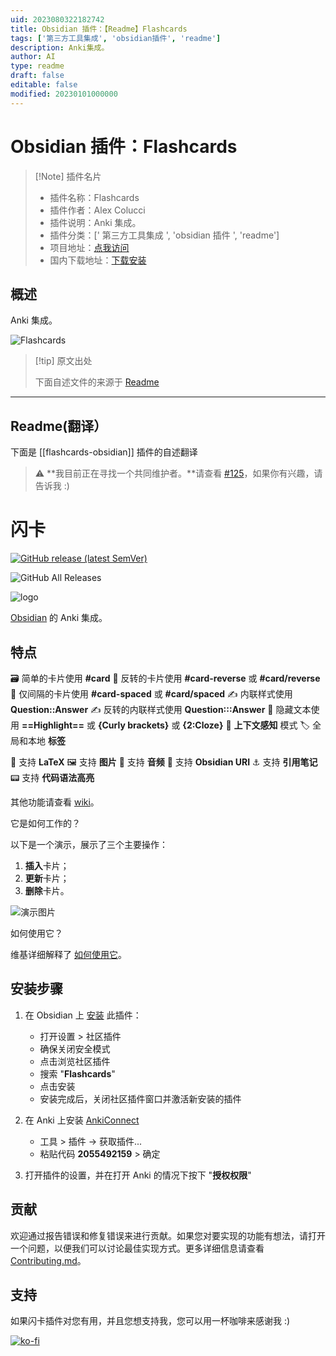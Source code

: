 ```yaml
---
uid: 2023080322182742
title: Obsidian 插件：【Readme】Flashcards
tags: ['第三方工具集成', 'obsidian插件', 'readme']
description: Anki集成。
author: AI
type: readme
draft: false
editable: false
modified: 20230101000000
---
```


# Obsidian 插件：Flashcards

> [!Note] 插件名片
> - 插件名称：Flashcards
> - 插件作者：Alex Colucci
> - 插件说明：Anki 集成。
> - 插件分类：[' 第三方工具集成 ', 'obsidian 插件 ', 'readme']
> - 项目地址：[点我访问](https://github.com/reuseman/flashcards-obsidian)
> - 国内下载地址：[下载安装](https://pkmer.cn/products/plugin/pluginMarket/?flashcards-obsidian)

## 概述

Anki 集成。

![Flashcards](https://cdn.pkmer.cn/covers/flashcards-obsidian.png!pkmer)

> [!tip] 原文出处
>
>下面自述文件的来源于 [Readme](https://ghproxy.net/https://raw.githubusercontent.com/reuseman/flashcards-obsidian/main/README.md)
>

---

## Readme(翻译）

下面是 [[flashcards-obsidian]] 插件的自述翻译

> :warning: **我目前正在寻找一个共同维护者。**请查看 [#125](https://github.com/reuseman/flashcards-obsidian/issues/125)，如果你有兴趣，请告诉我 :)

# 闪卡

[![GitHub release (latest SemVer)](https://img.shields.io/github/v/release/reuseman/flashcards-obsidian?style=for-the-badge&sort=semver)](https://github.com/reuseman/flashcards-obsidian/releases/latest)

![GitHub All Releases](https://img.shields.io/github/downloads/reuseman/flashcards-obsidian/total?style=for-the-badge)

![logo](logo.png)

[Obsidian](https://obsidian.md/) 的 Anki 集成。

## 特点

🗃️ 简单的卡片使用 **#card**
🎴 反转的卡片使用 **#card-reverse** 或 **#card/reverse**
📅 仅间隔的卡片使用 **#card-spaced** 或 **#card/spaced**
✍️ 内联样式使用 **Question::Answer**
✍️ 反转的内联样式使用 **Question:::Answer**
📃 隐藏文本使用 **==Highlight==** 或 **{Curly brackets}** 或 **{2:Cloze}**
🧠 **上下文感知** 模式
🏷️ 全局和本地 **标签**

🔢 支持 **LaTeX**
🖼️ 支持 **图片**
🎤 支持 **音频**
🔗 支持 **Obsidian URI**
⚓ 支持 **引用笔记**
📟 支持 **代码语法高亮**

其他功能请查看 [wiki](https://github.com/reuseman/flashcards-obsidian/wiki)。

它是如何工作的？

以下是一个演示，展示了三个主要操作：

1. **插入**卡片；
2. **更新**卡片；
3. **删除**卡片。

![演示图片](docs/demo.gif)

如何使用它？

维基详细解释了 [如何使用它](https://github.com/reuseman/flashcards-obsidian/wiki)。

## 安装步骤

1. 在 Obsidian 上 [安装](obsidian://show-plugin?id=flashcards-obsidian) 此插件：

   - 打开设置 > 社区插件
   - 确保关闭安全模式
   - 点击浏览社区插件
   - 搜索 "**Flashcards**"
   - 点击安装
   - 安装完成后，关闭社区插件窗口并激活新安装的插件

2. 在 Anki 上安装 [AnkiConnect](https://ankiweb.net/shared/info/2055492159)
   - 工具 > 插件 -> 获取插件...
   - 粘贴代码 **2055492159** > 确定

3. 打开插件的设置，并在打开 Anki 的情况下按下 "**授权权限**"

## 贡献

欢迎通过报告错误和修复错误来进行贡献。如果您对要实现的功能有想法，请打开一个问题，以便我们可以讨论最佳实现方式。更多详细信息请查看 [Contributing.md](docs/CONTRIBUTING.md)。

## 支持

如果闪卡插件对您有用，并且您想支持我，您可以用一杯咖啡来感谢我 :)

[![ko-fi](https://ko-fi.com/img/githubbutton_sm.svg)](https://ko-fi.com/V7V0ABKAF)
